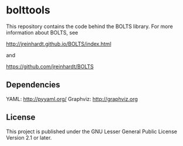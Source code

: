 bolttools
=========

This repository contains the code behind the BOLTS library. For more information about BOLTS, see

http://jreinhardt.github.io/BOLTS/index.html

and

https://github.com/jreinhardt/BOLTS

Dependencies
------------

YAML: http://pyyaml.org/
Graphviz: http://graphviz.org

License
-------

This project is published under the GNU Lesser General Public License Version 2.1 or later.
